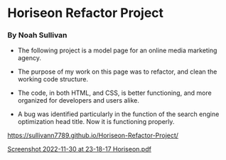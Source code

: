 # Horiseon Refactor Project
### By Noah Sullivan

- The following project is a model page for an online media marketing agency.

- The purpose of my work on this page was to refactor, and clean the working code structure. 

- The code, in both HTML, and CSS, is better functioning, and more organized for developers and users alike. 

- A bug was identified particularly in the <href> function of the search engine optimization head title. Now it is functioning properly. 

https://sullivann7789.github.io/Horiseon-Refactor-Project/


[Screenshot 2022-11-30 at 23-18-17 Horiseon.pdf](https://github.com/sullivann7789/Horiseon-Refactor-Project/files/10130142/Screenshot.2022-11-30.at.23-18-17.Horiseon.pdf)
